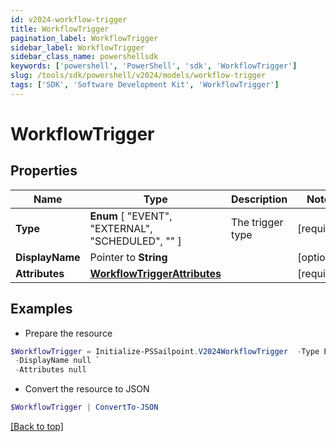 ```yaml
---
id: v2024-workflow-trigger
title: WorkflowTrigger
pagination_label: WorkflowTrigger
sidebar_label: WorkflowTrigger
sidebar_class_name: powershellsdk
keywords: ['powershell', 'PowerShell', 'sdk', 'WorkflowTrigger'] 
slug: /tools/sdk/powershell/v2024/models/workflow-trigger
tags: ['SDK', 'Software Development Kit', 'WorkflowTrigger']
---
```



# WorkflowTrigger

## Properties

Name | Type | Description | Notes
------------ | ------------- | ------------- | -------------
**Type** |   **Enum** [  "EVENT",    "EXTERNAL",    "SCHEDULED",    "" ] | The trigger type | [required]
**DisplayName** |  Pointer to **String** |  | [optional] 
**Attributes** |  [**WorkflowTriggerAttributes**](workflow-trigger-attributes) |  | [required]

## Examples

- Prepare the resource
```powershell
$WorkflowTrigger = Initialize-PSSailpoint.V2024WorkflowTrigger  -Type EVENT `
 -DisplayName null `
 -Attributes null
```

- Convert the resource to JSON
```powershell
$WorkflowTrigger | ConvertTo-JSON
```


[[Back to top]](#) 

